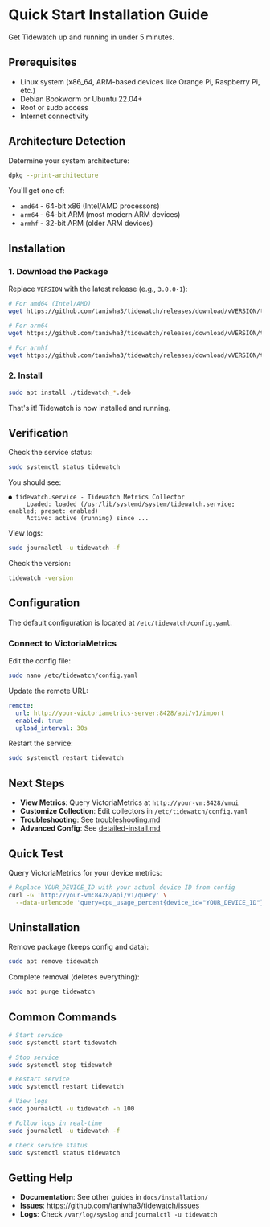 # Quick Start Installation Guide

Get Tidewatch up and running in under 5 minutes.

## Prerequisites

- Linux system (x86_64, ARM-based devices like Orange Pi, Raspberry Pi, etc.)
- Debian Bookworm or Ubuntu 22.04+
- Root or sudo access
- Internet connectivity

## Architecture Detection

Determine your system architecture:

```bash
dpkg --print-architecture
```

You'll get one of:
- `amd64` - 64-bit x86 (Intel/AMD processors)
- `arm64` - 64-bit ARM (most modern ARM devices)
- `armhf` - 32-bit ARM (older ARM devices)

## Installation

### 1. Download the Package

Replace `VERSION` with the latest release (e.g., `3.0.0-1`):

```bash
# For amd64 (Intel/AMD)
wget https://github.com/taniwha3/tidewatch/releases/download/vVERSION/tidewatch_VERSION_amd64.deb

# For arm64
wget https://github.com/taniwha3/tidewatch/releases/download/vVERSION/tidewatch_VERSION_arm64.deb

# For armhf
wget https://github.com/taniwha3/tidewatch/releases/download/vVERSION/tidewatch_VERSION_armhf.deb
```

### 2. Install

```bash
sudo apt install ./tidewatch_*.deb
```

That's it! Tidewatch is now installed and running.

## Verification

Check the service status:

```bash
sudo systemctl status tidewatch
```

You should see:
```
● tidewatch.service - Tidewatch Metrics Collector
     Loaded: loaded (/usr/lib/systemd/system/tidewatch.service; enabled; preset: enabled)
     Active: active (running) since ...
```

View logs:

```bash
sudo journalctl -u tidewatch -f
```

Check the version:

```bash
tidewatch -version
```

## Configuration

The default configuration is located at `/etc/tidewatch/config.yaml`.

### Connect to VictoriaMetrics

Edit the config file:

```bash
sudo nano /etc/tidewatch/config.yaml
```

Update the remote URL:

```yaml
remote:
  url: http://your-victoriametrics-server:8428/api/v1/import
  enabled: true
  upload_interval: 30s
```

Restart the service:

```bash
sudo systemctl restart tidewatch
```

## Next Steps

- **View Metrics**: Query VictoriaMetrics at `http://your-vm:8428/vmui`
- **Customize Collection**: Edit collectors in `/etc/tidewatch/config.yaml`
- **Troubleshooting**: See [troubleshooting.md](./troubleshooting.md)
- **Advanced Config**: See [detailed-install.md](./detailed-install.md)

## Quick Test

Query VictoriaMetrics for your device metrics:

```bash
# Replace YOUR_DEVICE_ID with your actual device ID from config
curl -G 'http://your-vm:8428/api/v1/query' \
  --data-urlencode 'query=cpu_usage_percent{device_id="YOUR_DEVICE_ID"}'
```

## Uninstallation

Remove package (keeps config and data):

```bash
sudo apt remove tidewatch
```

Complete removal (deletes everything):

```bash
sudo apt purge tidewatch
```

## Common Commands

```bash
# Start service
sudo systemctl start tidewatch

# Stop service
sudo systemctl stop tidewatch

# Restart service
sudo systemctl restart tidewatch

# View logs
sudo journalctl -u tidewatch -n 100

# Follow logs in real-time
sudo journalctl -u tidewatch -f

# Check service status
sudo systemctl status tidewatch
```

## Getting Help

- **Documentation**: See other guides in `docs/installation/`
- **Issues**: https://github.com/taniwha3/tidewatch/issues
- **Logs**: Check `/var/log/syslog` and `journalctl -u tidewatch`
